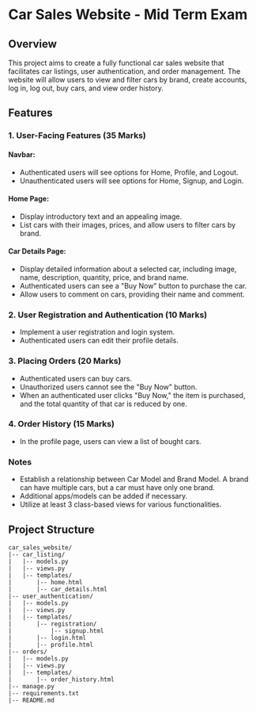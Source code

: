 # Car Sales Website - Mid Term Exam

## Overview

This project aims to create a fully functional car sales website that facilitates car listings, user authentication, and order management. The website will allow users to view and filter cars by brand, create accounts, log in, log out, buy cars, and view order history.

## Features

### 1. User-Facing Features (35 Marks)

#### Navbar:
- Authenticated users will see options for Home, Profile, and Logout.
- Unauthenticated users will see options for Home, Signup, and Login.

#### Home Page:
- Display introductory text and an appealing image.
- List cars with their images, prices, and allow users to filter cars by brand.

#### Car Details Page:
- Display detailed information about a selected car, including image, name, description, quantity, price, and brand name.
- Authenticated users can see a "Buy Now" button to purchase the car.
- Allow users to comment on cars, providing their name and comment.

### 2. User Registration and Authentication (10 Marks)

- Implement a user registration and login system.
- Authenticated users can edit their profile details.

### 3. Placing Orders (20 Marks)

- Authenticated users can buy cars.
- Unauthorized users cannot see the "Buy Now" button.
- When an authenticated user clicks "Buy Now," the item is purchased, and the total quantity of that car is reduced by one.

### 4. Order History (15 Marks)

- In the profile page, users can view a list of bought cars.

### Notes

- Establish a relationship between Car Model and Brand Model. A brand can have multiple cars, but a car must have only one brand.
- Additional apps/models can be added if necessary.
- Utilize at least 3 class-based views for various functionalities.

## Project Structure

```plaintext
car_sales_website/
|-- car_listing/
|   |-- models.py
|   |-- views.py
|   |-- templates/
|       |-- home.html
|       |-- car_details.html
|-- user_authentication/
|   |-- models.py
|   |-- views.py
|   |-- templates/
|       |-- registration/
|           |-- signup.html
|       |-- login.html
|       |-- profile.html
|-- orders/
|   |-- models.py
|   |-- views.py
|   |-- templates/
|       |-- order_history.html
|-- manage.py
|-- requirements.txt
|-- README.md
